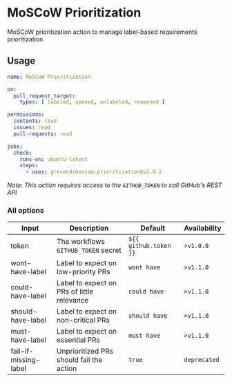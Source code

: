 # MoSCoW Prioritization

MoSCoW prioritization action to manage label-based requirements prioritization

## Usage

```yml
name: MoSCoW Prioritization

on:
  pull_request_target:
    types: [ labeled, opened, unlabeled, reopened ]

permissions:
  contents: read
  issues: read
  pull-requests: read

jobs:
  check:
    runs-on: ubuntu-latest
    steps:
      - uses: grevend/moscow-prioritization@v2.0.2
```

_Note: This action requires access to the `GITHUB_TOKEN` to call GitHub's REST API_

### All options

Input | Description | Default | Availability
--- | --- | --- | ---
token | The workflows `GITHUB_TOKEN` secret | `${{ github.token }}` | `>v1.0.0`
wont-have-label | Label to expect on low-priority PRs | `wont have` | `>v1.1.0`
could-have-label | Label to expect on PRs of little relevance | `could have` | `>v1.1.0`
should-have-label | Label to expect on non-critical PRs | `should have` | `>v1.1.0`
must-have-label | Label to expect on essential PRs | `must have` | `>v1.1.0`
fail-if-missing-label | Unprioritized PRs should fail the action | `true` | `deprecated`

